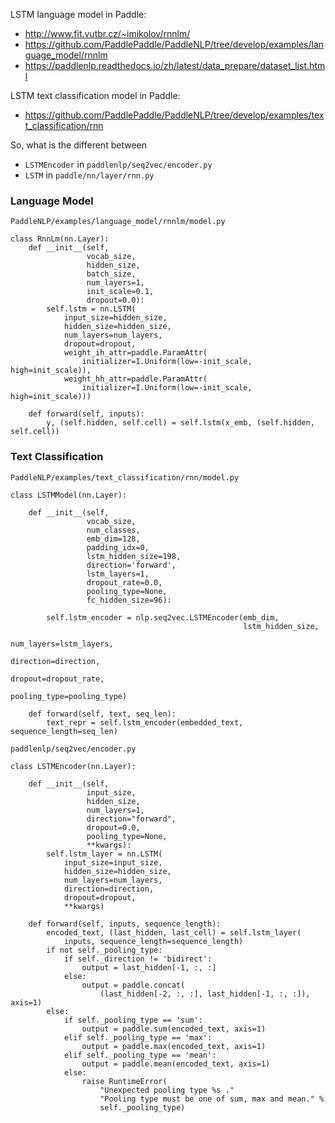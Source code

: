 LSTM language model in Paddle: 

- <http://www.fit.vutbr.cz/~imikolov/rnnlm/>
- <https://github.com/PaddlePaddle/PaddleNLP/tree/develop/examples/language_model/rnnlm>
- <https://paddlenlp.readthedocs.io/zh/latest/data_prepare/dataset_list.html>

LSTM text classification model in Paddle:

- <https://github.com/PaddlePaddle/PaddleNLP/tree/develop/examples/text_classification/rnn>

So, what is the different between 
- `LSTMEncoder` in `paddlenlp/seq2vec/encoder.py`
- `LSTM` in `paddle/nn/layer/rnn.py`

### Language Model

`PaddleNLP/examples/language_model/rnnlm/model.py`

```
class RnnLm(nn.Layer):
    def __init__(self,
                 vocab_size,
                 hidden_size,
                 batch_size,
                 num_layers=1,
                 init_scale=0.1,
                 dropout=0.0):
        self.lstm = nn.LSTM(
            input_size=hidden_size,
            hidden_size=hidden_size,
            num_layers=num_layers,
            dropout=dropout,
            weight_ih_attr=paddle.ParamAttr(
                initializer=I.Uniform(low=-init_scale, high=init_scale)),
            weight_hh_attr=paddle.ParamAttr(
                initializer=I.Uniform(low=-init_scale, high=init_scale)))

    def forward(self, inputs):
        y, (self.hidden, self.cell) = self.lstm(x_emb, (self.hidden, self.cell))
```

### Text Classification

`PaddleNLP/examples/text_classification/rnn/model.py`

```
class LSTMModel(nn.Layer):

    def __init__(self,
                 vocab_size,
                 num_classes,
                 emb_dim=128,
                 padding_idx=0,
                 lstm_hidden_size=198,
                 direction='forward',
                 lstm_layers=1,
                 dropout_rate=0.0,
                 pooling_type=None,
                 fc_hidden_size=96):

        self.lstm_encoder = nlp.seq2vec.LSTMEncoder(emb_dim,
                                                    lstm_hidden_size,
                                                    num_layers=lstm_layers,
                                                    direction=direction,
                                                    dropout=dropout_rate,
                                                    pooling_type=pooling_type)

    def forward(self, text, seq_len):
        text_repr = self.lstm_encoder(embedded_text, sequence_length=seq_len)
```

`paddlenlp/seq2vec/encoder.py`

```
class LSTMEncoder(nn.Layer):

    def __init__(self,
                 input_size,
                 hidden_size,
                 num_layers=1,
                 direction="forward",
                 dropout=0.0,
                 pooling_type=None,
                 **kwargs):
        self.lstm_layer = nn.LSTM(
            input_size=input_size,
            hidden_size=hidden_size,
            num_layers=num_layers,
            direction=direction,
            dropout=dropout,
            **kwargs)

    def forward(self, inputs, sequence_length):
        encoded_text, (last_hidden, last_cell) = self.lstm_layer(
            inputs, sequence_length=sequence_length)
        if not self._pooling_type:
            if self._direction != 'bidirect':
                output = last_hidden[-1, :, :]
            else:
                output = paddle.concat(
                    (last_hidden[-2, :, :], last_hidden[-1, :, :]), axis=1)
        else:
            if self._pooling_type == 'sum':
                output = paddle.sum(encoded_text, axis=1)
            elif self._pooling_type == 'max':
                output = paddle.max(encoded_text, axis=1)
            elif self._pooling_type == 'mean':
                output = paddle.mean(encoded_text, axis=1)
            else:
                raise RuntimeError(
                    "Unexpected pooling type %s ."
                    "Pooling type must be one of sum, max and mean." %
                    self._pooling_type)
```
